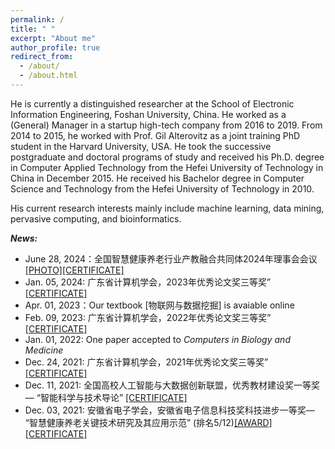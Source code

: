 ```yaml
---
permalink: /
title: " "
excerpt: "About me"
author_profile: true
redirect_from: 
  - /about/
  - /about.html
---
```


He is currently a distinguished researcher at the School of Electronic Information Engineering, Foshan University, China. He worked as a (General) Manager in a startup high-tech company from 2016 to 2019. From 2014 to 2015, he worked with Prof. Gil Alterovitz as a joint training PhD student in the Harvard University, USA. He took the successive postgraduate and doctoral programs of study and received his Ph.D. degree in Computer Applied Technology from the Hefei University of Technology in China in December 2015. He received his Bachelor degree in Computer Science and Technology from the Hefei University of Technology in 2010. 

His current research interests mainly include machine learning, data mining, pervasive computing, and bioinformatics. 





***News:***

- June 28, 2024：全国智慧健康养老行业产教融合共同体2024年理事会会议[[PHOTO]](http://ag-wang.github.io/files/photo2024.jpg)[[CERTIFICATE]](http://ag-wang.github.io/files/certificate2024.jpg)
- Jan. 05, 2024: 广东省计算机学会，2023年优秀论文奖三等奖” [[CERTIFICATE]](http://ag-wang.github.io/files/caguangdong2023.jpg)
- Apr. 01, 2023：Our textbook [物联网与数据挖掘] is avaiable online
- Feb. 09, 2023: 广东省计算机学会，2022年优秀论文奖三等奖” [[CERTIFICATE]](http://ag-wang.github.io/files/caguangdong2022.jpg)
- Jan. 01, 2022: One paper accepted to *Computers in Biology and Medicine*
- Dec. 24, 2021: 广东省计算机学会，2021年优秀论文奖三等奖” [[CERTIFICATE]](http://ag-wang.github.io/files/caguangdong2021.jpg)
- Dec. 11, 2021: 全国高校人工智能与大数据创新联盟，优秀教材建设奖一等奖— “智能科学与技术导论” [[CERTIFICATE]](http://ag-wang.github.io/files/IST_excellent_textbook_award_2021.jpg)
- Dec. 03, 2021: 安徽省电子学会，安徽省电子信息科技奖科技进步一等奖— “智慧健康养老关键技术研究及其应用示范” (排名5/12)[[AWARD]](http://ag-wang.github.io/files/dianzixuehuijiangdanwei.jpg)[[CERTIFICATE]](http://ag-wang.github.io/files/dianzixuehuijianggeren.jpg)
